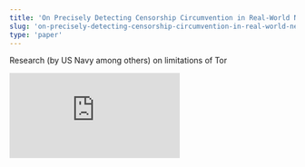 ```yaml
---
title: 'On Precisely Detecting Censorship Circumvention in Real-World Networks'
slug: 'on-precisely-detecting-censorship-circumvention-in-real-world-networks'
type: 'paper'
---
```


Research (by US Navy among others) on limitations of Tor

![](https://static.meri.garden/cbed47241f475c7e0557a74db0336e11.pdf)